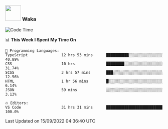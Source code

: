 ### <img src="https://media.giphy.com/media/VgCDAzcKvsR6OM0uWg/giphy.gif" width="50"> Waka

  <!--START_SECTION:waka-->
![Code Time](http://img.shields.io/badge/Code%20Time-868%20hrs%2025%20mins-blue)

📊 **This Week I Spent My Time On** 

```text
💬 Programming Languages: 
TypeScript               12 hrs 53 mins      ██████████░░░░░░░░░░░░░░░   40.89% 
CSS                      10 hrs              ████████░░░░░░░░░░░░░░░░░   31.74% 
SCSS                     3 hrs 57 mins       ███░░░░░░░░░░░░░░░░░░░░░░   12.56% 
HTML                     1 hr 56 mins        █░░░░░░░░░░░░░░░░░░░░░░░░   6.14% 
JSON                     59 mins             ░░░░░░░░░░░░░░░░░░░░░░░░░   3.13%

🔥 Editors: 
VS Code                  31 hrs 31 mins      █████████████████████████   100.0%

```


 Last Updated on 15/09/2022 04:36:40 UTC
<!--END_SECTION:waka-->
